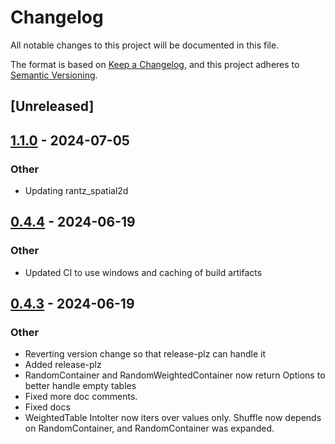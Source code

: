 # Changelog
All notable changes to this project will be documented in this file.

The format is based on [Keep a Changelog](https://keepachangelog.com/en/1.0.0/),
and this project adheres to [Semantic Versioning](https://semver.org/spec/v2.0.0.html).

## [Unreleased]

## [1.1.0](https://github.com/BobG1983/rantz_random/compare/v1.0.0...v1.1.0) - 2024-07-05

### Other
- Updating rantz_spatial2d

## [0.4.4](https://github.com/BobG1983/rantz_random/compare/v0.4.3...v0.4.4) - 2024-06-19

### Other
- Updated CI to use windows and caching of build artifacts

## [0.4.3](https://github.com/BobG1983/rantz_random/compare/v0.4.2...v0.4.3) - 2024-06-19

### Other
- Reverting version change so that release-plz can handle it
- Added release-plz
- RandomContainer and RandomWeightedContainer now return Options to better handle empty tables
- Fixed more doc comments.
- Fixed docs
- WeightedTable IntoIter now iters over values only. Shuffle now depends on RandomContainer, and RandomContainer was expanded.
